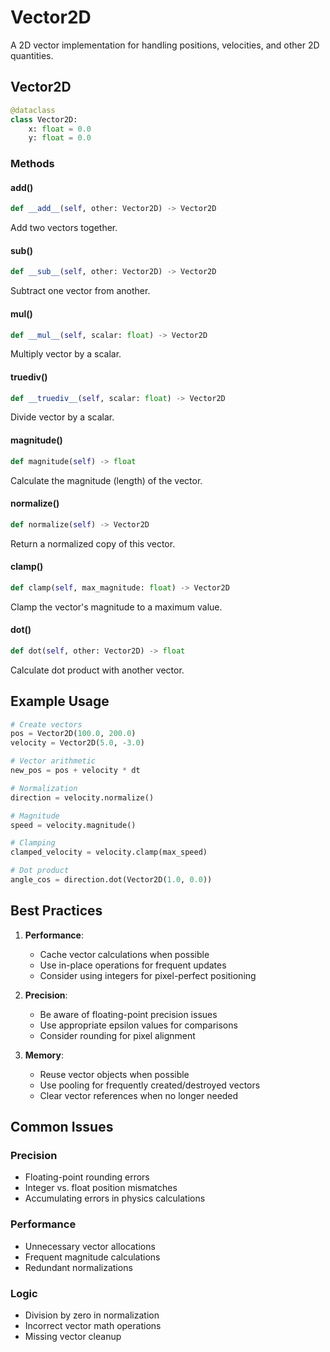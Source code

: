 # Vector2D

A 2D vector implementation for handling positions, velocities, and other 2D quantities.

## Vector2D

```python
@dataclass
class Vector2D:
    x: float = 0.0
    y: float = 0.0
```

### Methods

#### __add__()
```python
def __add__(self, other: Vector2D) -> Vector2D
```
Add two vectors together.

#### __sub__()
```python
def __sub__(self, other: Vector2D) -> Vector2D
```
Subtract one vector from another.

#### __mul__()
```python
def __mul__(self, scalar: float) -> Vector2D
```
Multiply vector by a scalar.

#### __truediv__()
```python
def __truediv__(self, scalar: float) -> Vector2D
```
Divide vector by a scalar.

#### magnitude()
```python
def magnitude(self) -> float
```
Calculate the magnitude (length) of the vector.

#### normalize()
```python
def normalize(self) -> Vector2D
```
Return a normalized copy of this vector.

#### clamp()
```python
def clamp(self, max_magnitude: float) -> Vector2D
```
Clamp the vector's magnitude to a maximum value.

#### dot()
```python
def dot(self, other: Vector2D) -> float
```
Calculate dot product with another vector.

## Example Usage

```python
# Create vectors
pos = Vector2D(100.0, 200.0)
velocity = Vector2D(5.0, -3.0)

# Vector arithmetic
new_pos = pos + velocity * dt

# Normalization
direction = velocity.normalize()

# Magnitude
speed = velocity.magnitude()

# Clamping
clamped_velocity = velocity.clamp(max_speed)

# Dot product
angle_cos = direction.dot(Vector2D(1.0, 0.0))
```

## Best Practices

1. **Performance**:
   - Cache vector calculations when possible
   - Use in-place operations for frequent updates
   - Consider using integers for pixel-perfect positioning

2. **Precision**:
   - Be aware of floating-point precision issues
   - Use appropriate epsilon values for comparisons
   - Consider rounding for pixel alignment

3. **Memory**:
   - Reuse vector objects when possible
   - Use pooling for frequently created/destroyed vectors
   - Clear vector references when no longer needed

## Common Issues

### Precision
- Floating-point rounding errors
- Integer vs. float position mismatches
- Accumulating errors in physics calculations

### Performance
- Unnecessary vector allocations
- Frequent magnitude calculations
- Redundant normalizations

### Logic
- Division by zero in normalization
- Incorrect vector math operations
- Missing vector cleanup
